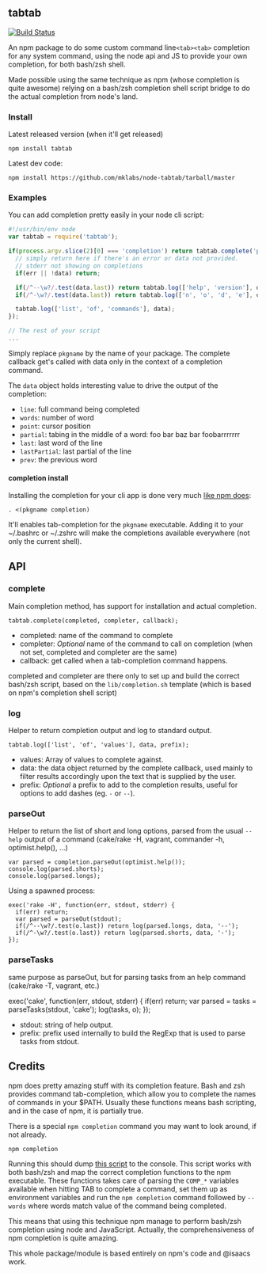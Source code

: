 ## tabtab

[![Build
Status](https://secure.travis-ci.org/mklabs/node-tabtab.png)](http://travis-ci.org/mklabs/node-tabtab)

An npm package to do some custom command line`<tab><tab>` completion for
any system command, using the node api and JS to provide your own
completion, for both bash/zsh shell.

Made possible using the same technique as npm (whose completion is quite
awesome) relying on a bash/zsh completion shell script bridge to do the
actual completion from node's land.

### Install

Latest released version (when it'll get released)

    npm install tabtab

Latest dev code:

    npm install https://github.com/mklabs/node-tabtab/tarball/master

### Examples

You can add completion pretty easily in your node cli script:

```js
#!/usr/bin/env node
var tabtab = require('tabtab');

if(process.argv.slice(2)[0] === 'completion') return tabtab.complete('pkgname', function(err, data) {
  // simply return here if there's an error or data not provided.
  // stderr not showing on completions
  if(err || !data) return;

  if(/^--\w?/.test(data.last)) return tabtab.log(['help', 'version'], data, '--');
  if(/^-\w?/.test(data.last)) return tabtab.log(['n', 'o', 'd', 'e'], data, '-');

  tabtab.log(['list', 'of', 'commands'], data);
});

// The rest of your script
...
```

Simply replace `pkgname` by the name of your package. The complete
callback get's called with data only in the context of a completion
command.

The `data` object holds interesting value to drive the output of the
completion:

* `line`: full command being completed
* `words`: number of word
* `point`: cursor position
* `partial`: tabing in the middle of a word: foo bar baz bar foobar<tab><tab>rrrrrr
* `last`: last word of the line
* `lastPartial`: last partial of the line
* `prev`: the previous word

#### completion install

Installing the completion for your cli app is done very much [like npm
does](https://docs.npmjs.com/cli/completion):

    . <(pkgname completion)

It'll enables tab-completion for the `pkgname` executable. Adding it to
your ~/.bashrc or ~/.zshrc will make the completions available
everywhere (not only the current shell).

## API

### complete

Main completion method, has support for installation and actual completion.

    tabtab.complete(completed, completer, callback);


* completed: name of the command to complete
* completer: *Optional* name of the command to call on completion (when
  not set, completed and completer are the same)
* callback: get called when a tab-completion command  happens.

completed and completer are there only to set up and build the correct
bash/zsh script, based on the `lib/completion.sh` template (which is
based on npm's completion shell script)

### log

Helper to return completion output and log to standard output.

    tabtab.log(['list', 'of', 'values'], data, prefix);

* values: Array of values to complete against.
* data: the data object returned by the complete callback, used mainly
  to filter results accordingly upon the text that is supplied by the
  user.
* prefix: *Optional* a prefix to add to the completion results, useful
  for options to add dashes (eg. `-` or `--`).

### parseOut

Helper to return the list of short and long options, parsed from the
usual `--help` output of a command (cake/rake -H, vagrant, commander -h,
optimist.help(), ...)

    var parsed = completion.parseOut(optimist.help());
    console.log(parsed.shorts);
    console.log(parsed.longs);

Using a spawned process:

    exec('rake -H', function(err, stdout, stderr) {
      if(err) return;
      var parsed = parseOut(stdout);
      if(/^--\w?/.test(o.last)) return log(parsed.longs, data, '--');
      if(/^-\w?/.test(o.last)) return log(parsed.shorts, data, '-');
    });

### parseTasks

same purpose as parseOut, but for parsing tasks from an help command
(cake/rake -T, vagrant, etc.)

  exec('cake', function(err, stdout, stderr) {
    if(err) return;
    var parsed = tasks = parseTasks(stdout, 'cake');
    log(tasks, o);
  });

* stdout: string of help output.
* prefix: prefix used internally to build the RegExp that is used to
  parse tasks from stdout.

## Credits

npm does pretty amazing stuff with its completion feature. Bash and zsh
provides command tab-completion, which allow you to complete the names
of commands in your $PATH.  Usually these functions means bash
scripting, and in the case of npm, it is partially true.

There is a special `npm completion` command you may want to look around,
if not already.

    npm completion

Running this should dump [this
script](https://raw.github.com/isaacs/npm/caafb7323708e113d100e3e8145b949ed7a16c22/lib/utils/completion.sh)
to the console. This script works with both bash/zsh and map the correct
completion functions to the npm executable. These functions takes care
of parsing the `COMP_*` variables available when hitting TAB to complete
a command, set them up as environment variables and run the `npm
completion` command followed by `-- words` where words match value of
the command being completed.

This means that using this technique npm manage to perform bash/zsh
completion using node and JavaScript. Actually, the comprehensiveness of npm
completion is quite amazing.

This whole package/module is based entirely on npm's code and @isaacs
work.

